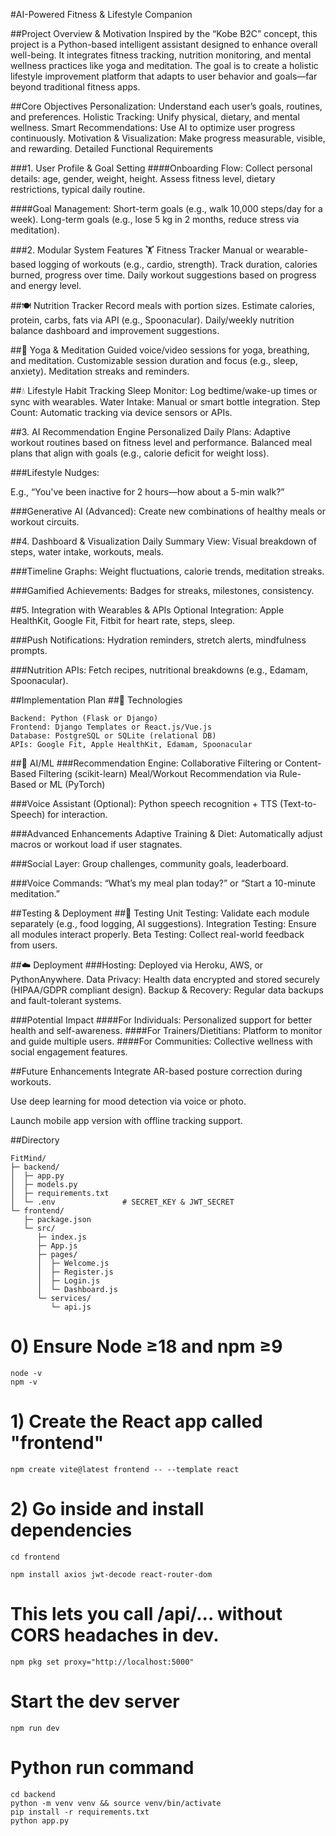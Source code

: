 #AI-Powered Fitness & Lifestyle Companion

##Project Overview & Motivation
Inspired by the “Kobe B2C” concept, this project is a Python-based intelligent assistant designed to enhance overall well-being. It integrates fitness tracking, nutrition monitoring, and mental wellness practices like yoga and meditation. The goal is to create a holistic lifestyle improvement platform that adapts to user behavior and goals—far beyond traditional fitness apps.

##Core Objectives
Personalization: Understand each user’s goals, routines, and preferences.
Holistic Tracking: Unify physical, dietary, and mental wellness.
Smart Recommendations: Use AI to optimize user progress continuously.
Motivation & Visualization: Make progress measurable, visible, and rewarding.
Detailed Functional Requirements

###1. User Profile & Goal Setting
####Onboarding Flow:
Collect personal details: age, gender, weight, height.
Assess fitness level, dietary restrictions, typical daily routine.

####Goal Management:
Short-term goals (e.g., walk 10,000 steps/day for a week).
Long-term goals (e.g., lose 5 kg in 2 months, reduce stress via meditation).

###2. Modular System Features
🏋️ Fitness Tracker
Manual or wearable-based logging of workouts (e.g., cardio, strength).
Track duration, calories burned, progress over time.
Daily workout suggestions based on progress and energy level.

##🍽️ Nutrition Tracker
Record meals with portion sizes.
Estimate calories, protein, carbs, fats via API (e.g., Spoonacular).
Daily/weekly nutrition balance dashboard and improvement suggestions.

##🧘 Yoga & Meditation
Guided voice/video sessions for yoga, breathing, and meditation.
Customizable session duration and focus (e.g., sleep, anxiety).
Meditation streaks and reminders.

##💧 Lifestyle Habit Tracking
Sleep Monitor: Log bedtime/wake-up times or sync with wearables.
Water Intake: Manual or smart bottle integration.
Step Count: Automatic tracking via device sensors or APIs.

##3. AI Recommendation Engine
Personalized Daily Plans:
Adaptive workout routines based on fitness level and performance.
Balanced meal plans that align with goals (e.g., calorie deficit for weight loss).

###Lifestyle Nudges:

E.g., “You've been inactive for 2 hours—how about a 5-min walk?”

###Generative AI (Advanced):
Create new combinations of healthy meals or workout circuits.

##4. Dashboard & Visualization
Daily Summary View:
Visual breakdown of steps, water intake, workouts, meals.

###Timeline Graphs:
Weight fluctuations, calorie trends, meditation streaks.

###Gamified Achievements:
Badges for streaks, milestones, consistency.

##5. Integration with Wearables & APIs
Optional Integration:
Apple HealthKit, Google Fit, Fitbit for heart rate, steps, sleep.

###Push Notifications:
Hydration reminders, stretch alerts, mindfulness prompts.

###Nutrition APIs:
Fetch recipes, nutritional breakdowns (e.g., Edamam, Spoonacular).

##Implementation Plan
##🔧 Technologies
```
Backend: Python (Flask or Django)
Frontend: Django Templates or React.js/Vue.js
Database: PostgreSQL or SQLite (relational DB)
APIs: Google Fit, Apple HealthKit, Edamam, Spoonacular
```

##🤖 AI/ML
###Recommendation Engine:
Collaborative Filtering or Content-Based Filtering (scikit-learn)
Meal/Workout Recommendation via Rule-Based or ML (PyTorch)

###Voice Assistant (Optional):
Python speech recognition + TTS (Text-to-Speech) for interaction.

###Advanced Enhancements
Adaptive Training & Diet:
Automatically adjust macros or workout load if user stagnates.

###Social Layer:
Group challenges, community goals, leaderboard.

###Voice Commands:
“What’s my meal plan today?” or “Start a 10-minute meditation.”

##Testing & Deployment
##🧪 Testing
Unit Testing: Validate each module separately (e.g., food logging, AI suggestions).
Integration Testing: Ensure all modules interact properly.
Beta Testing: Collect real-world feedback from users.

##☁️ Deployment
###Hosting: Deployed via Heroku, AWS, or PythonAnywhere.
Data Privacy: Health data encrypted and stored securely (HIPAA/GDPR compliant design).
Backup & Recovery: Regular data backups and fault-tolerant systems.

###Potential Impact
####For Individuals: Personalized support for better health and self-awareness.
####For Trainers/Dietitians: Platform to monitor and guide multiple users.
####For Communities: Collective wellness with social engagement features.

##Future Enhancements
Integrate AR-based posture correction during workouts.

Use deep learning for mood detection via voice or photo.

Launch mobile app version with offline tracking support.


##Directory
```
FitMind/
├─ backend/
│  ├─ app.py
│  ├─ models.py
│  ├─ requirements.txt
│  └─ .env               # SECRET_KEY & JWT_SECRET
└─ frontend/
   ├─ package.json
   └─ src/
      ├─ index.js
      ├─ App.js
      ├─ pages/
      │  ├─ Welcome.js
      │  ├─ Register.js
      │  ├─ Login.js
      │  └─ Dashboard.js
      └─ services/
         └─ api.js
```

# 0) Ensure Node ≥18 and npm ≥9
```
node -v
npm -v
```
# 1) Create the React app called "frontend"
```
npm create vite@latest frontend -- --template react
```
# 2) Go inside and install dependencies
```
cd frontend

npm install axios jwt-decode react-router-dom
```

#    This lets you call /api/... without CORS headaches in dev.
```
npm pkg set proxy="http://localhost:5000"
```

# Start the dev server
```
npm run dev
```

# Python run command
```
cd backend
python -m venv venv && source venv/bin/activate
pip install -r requirements.txt
python app.py
```
